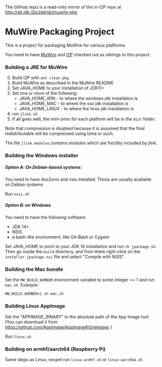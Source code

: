 The GitHub repo is a read-only mirror of the in-I2P repo at http://git.idk.i2p/zlatinb/muwire-pkg

# MuWire Packaging Project

This is a project for packaging MuWire for various platforms.

You need to have [MuWire] and [I2P] checked out as siblings to this project.

### Building a JRE for MuWire

0. Build I2P with `ant clean pkg`
1. Build MuWire as described in the MuWire README
2. Set JAVA_HOME to your installation of JDK11+
3. Set one or more of the following:
   * JAVA_HOME_WIN - to where the windows jdk installation is
   * JAVA_HOME_MAC - to where the osx jdk installation is
   * JAVA_HOME_LINUX - to where the linux jdk installation is
4. run `jlink.sh`
5. If all goes well, the mini-jvms for each platform will be in the `dist` folder.

Note that compression is disabled because it is assumed that the final redistributable will be compressed using lzma or such.

The file `jlink.modules` contains modules which are forcibly included by jlink.

### Building the Windows installer

##### Option A: On Debian-based systems:

You need to have dos2unix and nsis installed.  Those are usually available on Debian systems

Run `nsis.sh`

##### Option B: on Windows

You need to have the following software:

* JDK 14+
* NSIS
* a bash-like environment, like Git-Bash or Cygwin

Set JAVA_HOME to point to your JDK 14 installation and run `sh jpackage.sh`.  Then go inside the `build` directory, and from there right-click on the `installer-jpackage.nsi` file and select "Compile with NSIS".

### Building the Mac bundle

Set the `MW_BUILD_NUMBER` environment variable to some integer >= 1 and run `mac.sh`.  Example:
```
MW_BUILD_NUMBER=1 sh mac.sh
```

### Building Linux AppImage

Set the "APPIMAGE_BINARY" to the absolute path of the App Image tool 
(You can download it from https://github.com/AppImage/AppImageKit/releases )

Run `linux.sh`

### Building on armhf/aarch64 (Raspberry Pi)

Same steps as Linux, excpet run `linux-armhf.sh` or `linux-aarch64.sh`


[MuWire]: https://github.com/zlatinb/muwire
[I2P]: https://github.com/i2p/i2p.i2p
